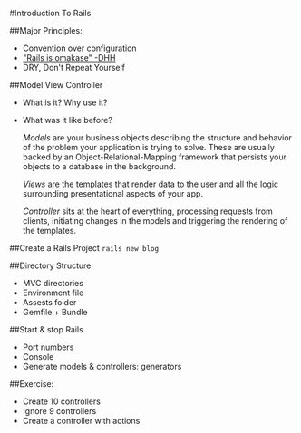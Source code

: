 #Introduction To Rails

##Major Principles:
- Convention over configuration
- ["Rails is omakase"  -DHH](http://david.heinemeierhansson.com/2012/rails-is-omakase.html)
- DRY, Don't Repeat Yourself

##Model View Controller
- What is it? Why use it?
- What was it like before?

  *Models* are your business objects describing the structure and behavior of the problem your application is trying to solve. These are usually backed by an Object-Relational-Mapping framework that persists your objects to a database in the background.

  *Views* are the templates that render data to the user and all the logic surrounding presentational aspects of your app.

  *Controller* sits at the heart of everything, processing requests from clients, initiating changes in the models and triggering the rendering of the templates.

##Create a Rails Project
```rails new blog```

##Directory Structure
- MVC directories
- Environment file
- Assests folder
- Gemfile + Bundle

##Start & stop Rails
- Port numbers
- Console
- Generate models & controllers: generators

##Exercise:
- Create 10 controllers
- Ignore 9 controllers
- Create a controller with actions
